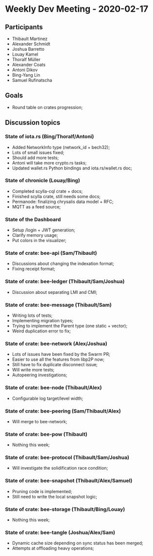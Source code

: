 # Weekly Dev Meeting - 2020-02-17

## Participants

- Thibault Martinez
- Alexander Schmidt
- Joshua Barretto
- Louay Kamel
- Thoralf Müller
- Alexander Coats
- Antoni Dikov
- Bing-Yang Lin
- Samuel Rufinatscha

## Goals

- Round table on crates progression;

## Discussion topics

### State of iota.rs (Bing/Thoralf/Antoni)

- Added NetworkInfo type (network_id + bech32);
- Lots of small issues fixed;
- Should add more tests;
- Antoni will take more crypto.rs tasks;
- Updated wallet.rs Python bindings and iota.rs/wallet.rs doc;

### State of chronicle (Louay/Bing)

- Completed scylla-cql crate + docs;
- Finished scylla crate, still needs some docs;
- Permanode: finalizing chrysalis data model + RFC;
- MQTT as a feed source;

### State of the Dashboard

- Setup /login + JWT generation;
- Clarify memory usage;
- Put colors in the visualizer;

### State of crate: bee-api (Sam/Thibault)

- Discussions about changing the indexation format;
- Fixing receipt format;

### State of crate: bee-ledger (Thibault/Sam/Joshua)

- Discussion about separating LMI and CMI;

### State of crate: bee-message (Thibault/Sam)

- Writing lots of tests;
- Implementing migration types;
- Trying to implement the Parent type (one static + vector);
- Weird duplication error to fix;

### State of crate: bee-network (Alex/Joshua)

- Lots of issues have been fixed by the Swarm PR;
- Easier to use all the features from libp2P now;
- Still have to fix duplicate disconnect issue;
- Will write more tests;
- Autopeering investigations;

### State of crate: bee-node (Thibault/Alex)

- Configurable log target/level width;

### State of crate: bee-peering (Sam/Thibault/Alex)

- Will merge to bee-network;

### State of crate: bee-pow (Thibault)

- Nothing this week;

### State of crate: bee-protocol (Thibault/Sam/Joshua)

- Will investigate the solidification race condition;

### State of crate: bee-snapshot (Thibault/Alex/Samuel)

- Pruning code is implemented;
- Still need to write the local snapshot logic;

### State of crate: bee-storage (Thibault/Bing/Louay)

- Nothing this week;

### State of crate: bee-tangle (Joshua/Alex/Sam)

- Dynamic cache size depending on sync status has been merged;
- Attempts at offloading heavy operations;
